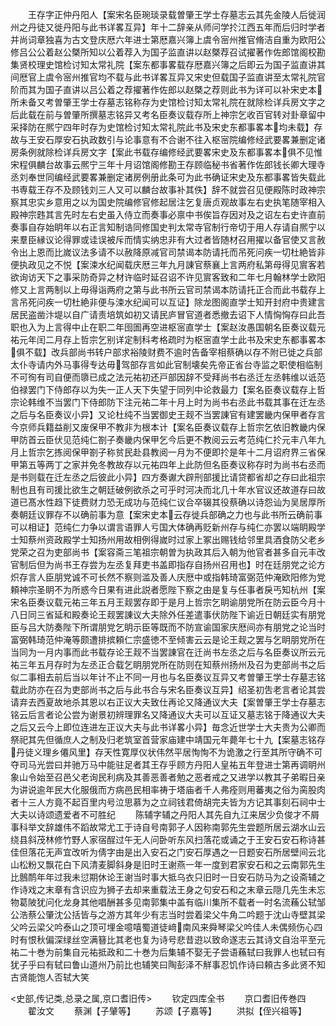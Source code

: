 <!-- { "loadSidebar": true } -->
　　王存字正仲丹阳人【案宋名臣琬琰录载曽肇王学士存墓志云其先金陵人后徙润州之丹徒又徙丹阳与此书详畧互异】年十二辞亲从师问学扵江西五年而后归时学者并尚词章独喜为古文登庆厯六年进士第厯嘉兴簿上虞令宻州推官脩洁自重为欧阳公修吕公公着赵公槩所知以公着荐入为国子监直讲以赵槩荐召试擢著作佐郎馆阁校勘集贤校理史馆检讨知太常礼院【案东都事畧载存厯嘉兴簿之后即云为国子监直讲其间厯官上虞令宻州推官均不载与此书详畧互异又宋史但载国子监直讲至太常礼院官阶而其为国子直讲以吕公着之荐擢著作佐郎以赵槩之荐则此书为详可以补宋史本所未备又考曽肇王学士存墓志铭称存为史馆检讨知太常礼院在就除检详兵房文字之后此载在前与曽肇所撰墓志铭异又考名臣奏议载存所上神宗乞收百官转对卦章留中采择防在熈宁四年时存为史馆检讨知太常礼院此书及宋史东都事畧本均未载】存故与王安石厚安石执政数引与论事意有不合谢不往入枢宻院编修经武要畧兼删定诸房条例就除检详兵房文字【案此书载存编修经武要畧宋史及东都事畧本俱不见惟宋程俱麟台故事云熈宁三年十月诏馆阁修勘王存顾临秘书省著作佐郎钱长卿大理寺丞刘奉世同编经武要畧兼删定诸房例册此条可为此书确证宋史及东都事畧皆失载此书専载王存不及顾钱刘三人又可以麟台故事补其佚】辞不就尝召见便殿陈时政神宗察其忠实乡意用之以为国史院编修官修起居注乞复唐贞观故事左右史执笔随宰相入殿神宗韪其言先时左右史虽入侍立而奏事必禀中书俟旨存因对及之诏左右史许直前奏事自存始眀年以右正言知制诰同修国史判太常寺官制行帝切于用人存请自熈宁以来羣臣縁议论得罪或诖误被斥而情实纳忠非有大过者皆随材召用擢以备官使又言赦令出上恩而比嵗议法多请不以赦降原减官司禁谒本防请托而吊死问疾一切杜絶皆非便执政见之不悦【案涑水纪闻载庆厯三年九月諌官蔡襄上言两府私第母得见賔客若欲询访天下之事采防奇异之材许临时延召诏不许见賔客致和二年七月翰林学士欧阳修又上言两制以上毋得诣两府之第与此书所云官司禁谒本防请托正合而此书载存上言吊死问疾一切杜絶非便与涑水纪闻可以互证】除龙图阁直学士知开封府中贵建言居民盗凿汴堤以自广请责培筑如初又请民庐冒官道者悉撤去诏下人情恟恟存曰此吾职也入为上言得中止在职二年囹圄再空进枢宻直学士【案赵汝愚国朝名臣奏议载元祐元年闰二月存上哲宗乞别详定制科考格疏时为枢宻直学士此书及宋史东都事畧本俱不载】改兵部尚书转户部求裕陵财费不逾时告备宰相蔡确以存不附已徙之兵部太仆寺请内外马事得专达毋驾部存言如此官制壊矣先帝正省台寺监之职使相临制不可徇有司自便而隳已成之法元祐初还戸部因辞不受拜尚书右丞迁左丞韩维以诋范伯禄罢门下侍郎存以为失一正人天下失望于同列中论救最力【案名臣奏议载存上哲宗论韩维不当罢门下侍郎防下注元祐二年十月上时为尚书右丞此书载其事在迁左丞之后与名臣奏议小异】又论杜纯不当罢御史王觌不当罢諌官有建罢畿内保甲者存言今京师兵籍益削又废保甲不教非为根本计【案名臣奏议载存上哲宗乞依旧教畿内保甲防首云臣伏见范纯仁劄子奏畿内保甲乞今后更不教阅云云考范纯仁扵元丰八年九月上哲宗乞拣阅保甲劄子称贫民赴县教阅一月为不便即扵是年十二月诏府界三省保甲第五等两丁之家并免冬教故存以元祐四年上此防但名臣奏议称存时为尚书右丞而是书则载在迁左丞之后彼此小异】四方奏谳大辟刑部援比请贷都省却之存曰此祖宗制也且有司援比欲生之朝廷破例欲杀之可乎时河决而北几十年水官议还故道存曰故道已髙水性趋下徒费财力恐无成功与范纯仁议合卒辍其役蔡确以诗怨讪为吴居厚所奏朝廷议罪存不以确前事为意【案宋史本云存徙兵部确之力也与此书所云确前事可以相证】范纯仁力争以谓言语罪人亏国大体确再贬新州存与纯仁亦罢以端眀殿学士知蔡州资政殿学士知扬州用故相例得嵗时过家上冢出赐钱给邻里具酒食防父老乡党荣之召为吏部尚书【案容斋三笔祖宗朝曽为执政其后入朝为他官者甚多自元丰改官制后但为尚书王存尝为左丞复拜吏书盖即指存自扬州召用也】时在廷朋党之论方炽存言人臣朋党诚不可长然不察则滥及善人庆厯中或指韩琦富弼范仲淹欧阳修为党頼神宗圣眀不为所惑今日果有进此説者愿陛下察之由是复与任事者戾丐知杭州【案宋名臣奏议载元祐三年五月王觌罢存即于是月上哲宗乞眀谕朋党所在防云臣今月十八日同三省延和殿奏论王觌罢諌议大夫除外任差遣事伏防陛下谕近日朝廷实有朋党臣与吕大防奏陛下所谓朋党乞眀示臣等既而不防宣谕国家庆厯间亦有朋党之论当时富弼韩琦范仲淹等颇遭排摈頼仁宗盛徳不至倾害云云是论王觌之罢与乞眀朋党所在当同为一月内事而此书载存论王觌不当罢諌官在迁尚书左丞之后与名臣奏议所云元祐三年五月存时为左丞正合载乞眀朋党所在防则在知蔡州扬州及召为吏部尚书之后似二事相去前后当以年计不止不同一月也与名臣奏议互异又考曽肇王学士存墓志铭载此防亦在召为吏部尚书之后与此书合与宋名臣奏议互异】绍圣初吿老言者论其尝请弃去西夏故地杀其恩以右正议大夫致仕再论又降通议大夫【案曽肇王学士存墓志铭云后言者论公尝为谢景初辨理罪名又降通议大夫可以互证又墓志铭于降通议大夫之后又云今上即位连进左正议大夫与此书详畧小异】毎念近世学士大夫贵为公卿而祭祀其先但循庶人之制及归老筑室首营家庙建中靖国元年薨年七十九【案墓志铭存丹徒义理乡僊风里】存天性寛厚仪状伟然平居恂恂不为诡激之行至其所守确不可夺司马光尝曰并驰万马中能驻足者其王存乎顾方丹阳人皇祐五年登进士第再调眀州象山令始至召邑父老询民利病及其善恶善者勉之恶者戒之又进学以教其子弟暇日亲为讲说逾年民大化服俄而方病邑民相率祷于塔庙者千人弗痊则用蕃夷之俗为脔股肉者十三人方竟不起百里内号泣思慕为之立祠钱君倚胡完夫皆为方记其事刻石祠中士大夫以诗颂遗爱者不可胜纪
　　陈辅字辅之丹阳人其先自九江来居少负俊才不屑事科举文辞雄伟不蹈故常尤工于诗自号南郭子人因称南郭先生尝题所居云湖水山云绕县斜茂林修竹野人家宿酲过午无人问卧听东风扫落花或诵之于王安石安石称诗甚佳但落花无声宜改听为倩字由是出入安石之门安石厚遇之一日题安石所居壁间云北山松粉又飘花白下风清麦脚斜身是旧时王谢燕一年一度到君家安石和之云南郭先生比鷾鸸年年过我未愆期休论王谢当时事大抵乌衣只旧时一日安石防马为之设斋辅之作诗戏之末章有含识应为狮子去却来重载法王身之句安石和之末章云隠几先生未忘物葛陂犹问化龙身其他唱酬甚多见南郭集中盖有临川集所不载者一时名流蘓公轼邹公浩蔡公肇沈公括皆与之游方其年少有志当时尝着梁父牛角二吟题于沈山寺壁其梁父吟云梁父吟泰山之顶可埋金噫嘻蜀道徒﨑南风来舜琴梁父吟佳人未偶频伤心四时有恨秋偏深绿丝空满簮比其老也复为诗号悲昔逰以致命遂志云其诗文自治平至元祐二十巻为前集自元祐抵政和二十巻为后集辅不娶无子尝语蘓轼曰我罪人也轼曰有犹子乎曰有轼曰鲁山道州乃前比也辅笑曰陶彭泽不觧事忍饥作诗曰頼古多此贤不知古贤能饱人否轼大笑


<史部,传记类,总录之属,京口耆旧传>
　　钦定四库全书
　　京口耆旧传巻四
　　翟汝文
　　蔡渊【子肈等】
　　苏颂【子嘉等】
　　洪拟【侄兴祖等】
